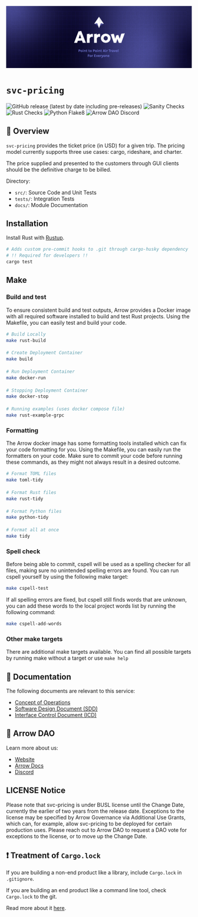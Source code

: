 ![Arrow Banner](https://github.com/Arrow-air/.github/raw/main/profile/assets/arrow_v2_twitter-banner_neu.png)

# `svc-pricing`
![GitHub release (latest by date including pre-releases)](https://img.shields.io/github/v/release/Arrow-air/svc-pricing?include_prereleases)
![Sanity Checks](https://github.com/arrow-air/svc-pricing/actions/workflows/sanity_checks.yml/badge.svg?branch=main)
![Rust Checks](https://github.com/arrow-air/svc-pricing/actions/workflows/rust_ci.yml/badge.svg?branch=main)
![Python Flake8](https://github.com/arrow-air/svc-pricing/actions/workflows/python_ci.yml/badge.svg?branch=main)
![Arrow DAO Discord](https://img.shields.io/discord/853833144037277726?style=plastic)

## :telescope: Overview

`svc-pricing` provides the ticket price (in USD) for a given trip. The pricing model currently supports three use cases: cargo, rideshare, and charter.

The price supplied and presented to the customers through GUI clients should be the definitive charge to be billed.

Directory:
- `src/`: Source Code and Unit Tests
- `tests/`: Integration Tests
- `docs/`: Module Documentation

## Installation

Install Rust with [Rustup](https://www.rust-lang.org/tools/install).

```bash
# Adds custom pre-commit hooks to .git through cargo-husky dependency
# !! Required for developers !!
cargo test
```

## Make

### Build and test

To ensure consistent build and test outputs, Arrow provides a Docker image with all required software installed to build and test Rust projects.
Using the Makefile, you can easily test and build your code.

```bash
# Build Locally
make rust-build

# Create Deployment Container
make build

# Run Deployment Container
make docker-run

# Stopping Deployment Container
make docker-stop

# Running examples (uses docker compose file)
make rust-example-grpc
```

### Formatting

The Arrow docker image has some formatting tools installed which can fix your code formatting for you.
Using the Makefile, you can easily run the formatters on your code.
Make sure to commit your code before running these commands, as they might not always result in a desired outcome.

```bash
# Format TOML files
make toml-tidy

# Format Rust files
make rust-tidy

# Format Python files
make python-tidy

# Format all at once
make tidy
```

### Spell check

Before being able to commit, cspell will be used as a spelling checker for all files, making sure no unintended spelling errors are found.
You can run cspell yourself by using the following make target:
```bash
make cspell-test
```

If all spelling errors are fixed, but cspell still finds words that are unknown, you can add these words to the local project words list by running the following command:
```bash
make cspell-add-words
```

### Other make targets

There are additional make targets available. You can find all possible targets by running make without a target or use `make help`

## :scroll: Documentation
The following documents are relevant to this service:
- [Concept of Operations](./docs/conops.md)
- [Software Design Document (SDD)](./docs/sdd.md)
- [Interface Control Document (ICD)](./docs/icd.md)

## :busts_in_silhouette: Arrow DAO
Learn more about us:
- [Website](https://www.arrowair.com/)
- [Arrow Docs](https://www.arrowair.com/docs/intro)
- [Discord](https://discord.com/invite/arrow)

## LICENSE Notice

Please note that svc-pricing is under BUSL license until the Change Date, currently the earlier of two years from the release date. Exceptions to the license may be specified by Arrow Governance via Additional Use Grants, which can, for example, allow svc-pricing to be deployed for certain production uses. Please reach out to Arrow DAO to request a DAO vote for exceptions to the license, or to move up the Change Date.

## :exclamation: Treatment of `Cargo.lock`
If you are building a non-end product like a library, include `Cargo.lock` in `.gitignore`.

If you are building an end product like a command line tool, check `Cargo.lock` to the git. 

Read more about it [here](https://doc.rust-lang.org/cargo/guide/cargo-toml-vs-cargo-lock.html).

